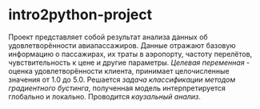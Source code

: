 # intro2python-project

Проект представляет собой результат анализа данных об удовлетворённости авиапассажиров. Данные отражают базовую информацию о пассажирах, их траты в аэропорту, частоту перелётов, чувствительность к цене и другие параметры. _Целевая переменная_ - оценка удовлетворённости клиента, принимает целочисленные значения от 1.0 до 5.0. Решается _задача классификации методом градиентного бустинга_, полученная модель интерпретируется глобально и локально. Проводится _каузальный анализ_.
